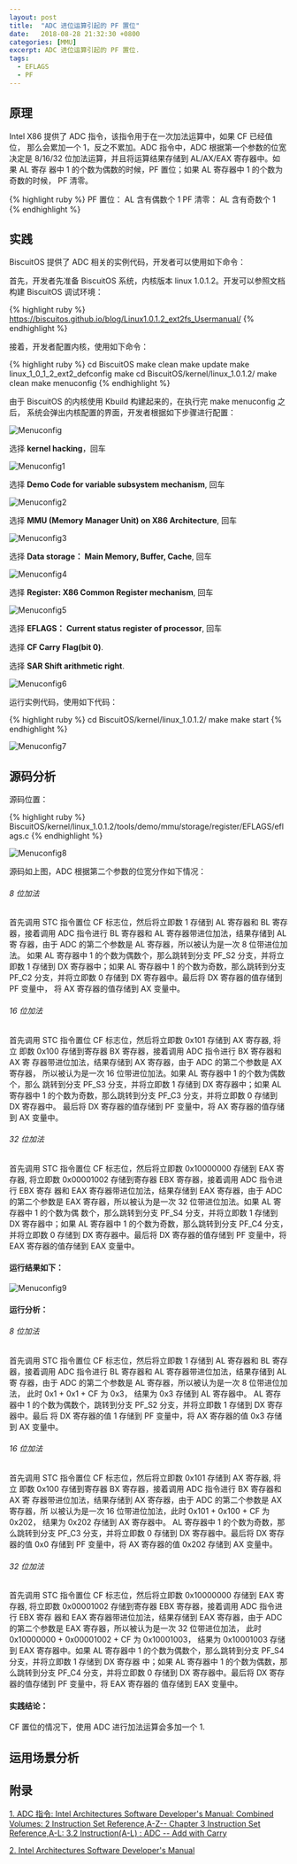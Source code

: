 ```yaml
---
layout: post
title:  "ADC 进位运算引起的 PF 置位"
date:   2018-08-28 21:32:30 +0800
categories: [MMU]
excerpt: ADC 进位运算引起的 PF 置位.
tags:
  - EFLAGS
  - PF
---
```


## 原理

Intel X86 提供了 ADC 指令，该指令用于在一次加法运算中，如果 CF 已经值位，
那么会累加一个 1，反之不累加。ADC 指令中，ADC 根据第一个参数的位宽决定是 
8/16/32 位加法运算，并且将运算结果存储到 AL/AX/EAX 寄存器中。如果 AL 寄存
器中 1 的个数为偶数的时候，PF 置位；如果 AL 寄存器中 1 的个数为奇数的时候，
PF 清零。

{% highlight ruby %}
PF 置位： AL 含有偶数个 1
PF 清零： AL 含有奇数个 1
{% endhighlight %}

## 实践

BiscuitOS 提供了 ADC 相关的实例代码，开发者可以使用如下命令：

首先，开发者先准备 BiscuitOS 系统，内核版本 linux 1.0.1.2。开发可以参照文档
构建 BiscuitOS 调试环境：

{% highlight ruby %}
https://biscuitos.github.io/blog/Linux1.0.1.2_ext2fs_Usermanual/
{% endhighlight %}


接着，开发者配置内核，使用如下命令：

{% highlight ruby %}
cd BiscuitOS
make clean
make update
make linux_1_0_1_2_ext2_defconfig
make
cd BiscuitOS/kernel/linux_1.0.1.2/
make clean
make menuconfig
{% endhighlight %}

由于 BiscuitOS 的内核使用 Kbuild 构建起来的，在执行完 make menuconfig 之后，
系统会弹出内核配置的界面，开发者根据如下步骤进行配置：

![Menuconfig](https://raw.githubusercontent.com/EmulateSpace/PictureSet/master/BiscuitOS/kernel/MMU000003.png)

选择 **kernel hacking**，回车

![Menuconfig1](https://raw.githubusercontent.com/EmulateSpace/PictureSet/master/BiscuitOS/kernel/MMU000004.png)

选择 **Demo Code for variable subsystem mechanism**, 回车

![Menuconfig2](https://raw.githubusercontent.com/EmulateSpace/PictureSet/master/BiscuitOS/kernel/MMU000005.png)

选择 **MMU (Memory Manager Unit) on X86 Architecture**, 回车

![Menuconfig3](https://raw.githubusercontent.com/EmulateSpace/PictureSet/master/BiscuitOS/kernel/MMU000006.png)

选择 **Data storage： Main  Memory, Buffer, Cache**, 回车

![Menuconfig4](https://raw.githubusercontent.com/EmulateSpace/PictureSet/master/BiscuitOS/kernel/MMU000007.png)

选择 **Register: X86 Common Register mechanism**, 回车

![Menuconfig5](https://raw.githubusercontent.com/EmulateSpace/PictureSet/master/BiscuitOS/kernel/MMU000008.png)

选择 **EFLAGS： Current status register of processor**, 回车

选择 **CF    Carry Flag(bit 0)**.

选择 **SAR  Shift arithmetic right**.

![Menuconfig6](https://raw.githubusercontent.com/EmulateSpace/PictureSet/master/BiscuitOS/kernel/MMU000083.png)

运行实例代码，使用如下代码：

{% highlight ruby %}
cd BiscuitOS/kernel/linux_1.0.1.2/
make 
make start
{% endhighlight %}

![Menuconfig7](https://raw.githubusercontent.com/EmulateSpace/PictureSet/master/BiscuitOS/kernel/MMU000109.png)

## 源码分析

源码位置：

{% highlight ruby %}
BiscuitOS/kernel/linux_1.0.1.2/tools/demo/mmu/storage/register/EFLAGS/eflags.c
{% endhighlight %}

![Menuconfig8](https://raw.githubusercontent.com/EmulateSpace/PictureSet/master/BiscuitOS/kernel/MMU000110.png)

源码如上图，ADC 根据第二个参数的位宽分作如下情况：

###### 8 位加法

首先调用 STC 指令置位 CF 标志位，然后将立即数 1 存储到 AL 寄存器和 BL 寄存
器，接着调用 ADC 指令进行 BL 寄存器和 AL 寄存器带进位加法，结果存储到 AL 寄
存器，由于 ADC 的第二个参数是 AL 寄存器，所以被认为是一次 8 位带进位加法。
如果 AL 寄存器中 1 的个数为偶数个，那么跳转到分支 PF_S2 分支，并将立即数 1 
存储到 DX 寄存器中；如果 AL 寄存器中 1 的个数为奇数，那么跳转到分支 PF_C2 
分支，并将立即数 0 存储到 DX 寄存器中。最后将 DX 寄存器的值存储到 PF 变量中，
将 AX 寄存器的值存储到 AX 变量中。

###### 16 位加法

首先调用 STC 指令置位 CF 标志位，然后将立即数 0x101 存储到 AX 寄存器, 将立
即数 0x100 存储到寄存器 BX 寄存器，接着调用 ADC 指令进行 BX 寄存器和 AX 寄
存器带进位加法，结果存储到 AX 寄存器，由于 ADC 的第二个参数是 AX 寄存器，
所以被认为是一次 16 位带进位加法。如果 AL 寄存器中 1 的个数为偶数个，那么
跳转到分支 PF_S3 分支，并将立即数 1 存储到 DX 寄存器中；如果 AL 寄存器中 
1 的个数为奇数，那么跳转到分支 PF_C3 分支，并将立即数 0 存储到 DX 寄存器中。
最后将 DX 寄存器的值存储到 PF 变量中，将 AX 寄存器的值存储到 AX 变量中。

###### 32 位加法

首先调用 STC 指令置位 CF 标志位，然后将立即数 0x10000000 存储到 EAX 寄存器, 
将立即数 0x00001002 存储到寄存器 EBX 寄存器，接着调用 ADC 指令进行 EBX 寄存
器和 EAX 寄存器带进位加法，结果存储到 EAX 寄存器，由于 ADC 的第二个参数是 
EAX 寄存器，所以被认为是一次 32 位带进位加法。如果 AL 寄存器中 1 的个数为偶
数个，那么跳转到分支 PF_S4 分支，并将立即数 1 存储到 DX 寄存器中；如果 AL 
寄存器中 1 的个数为奇数，那么跳转到分支 PF_C4 分支，并将立即数 0 存储到 DX 
寄存器中。最后将 DX 寄存器的值存储到 PF 变量中，将 EAX 寄存器的值存储到 EAX 
变量中。

#### 运行结果如下：

![Menuconfig9](https://raw.githubusercontent.com/EmulateSpace/PictureSet/master/BiscuitOS/kernel/MMU000111.png)

#### 运行分析：

###### 8 位加法

首先调用 STC 指令置位 CF 标志位，然后将立即数 1 存储到 AL 寄存器和 BL 寄存
器，接着调用 ADC 指令进行 BL 寄存器和 AL 寄存器带进位加法，结果存储到 AL 寄
存器，由于 ADC 的第二个参数是 AL 寄存器，所以被认为是一次 8 位带进位加法，
此时 0x1 + 0x1 + CF 为 0x3， 结果为 0x3 存储到 AL 寄存器中。 AL 寄存器中 1 
的个数为偶数个，跳转到分支 PF_S2 分支，并将立即数 1 存储到 DX 寄存器中。最后
将 DX 寄存器的值 1 存储到 PF 变量中，将 AX 寄存器的值 0x3 存储到 AX 变量中。

###### 16 位加法

首先调用 STC 指令置位 CF 标志位，然后将立即数 0x101 存储到 AX 寄存器, 将立
即数 0x100 存储到寄存器 BX 寄存器，接着调用 ADC 指令进行 BX 寄存器和 AX 寄
存器带进位加法，结果存储到 AX 寄存器，由于 ADC 的第二个参数是 AX 寄存器，所
以被认为是一次 16 位带进位加法，此时 0x101 + 0x100 + CF 为 0x202， 结果为 
0x202 存储到 AX 寄存器中。 AL 寄存器中 1 的个数为奇数，那么跳转到分支 PF_C3 
分支，并将立即数 0 存储到 DX 寄存器中。最后将 DX 寄存器的值 0x0 存储到 PF
 变量中，将 AX 寄存器的值 0x202 存储到 AX 变量中。

###### 32 位加法

首先调用 STC 指令置位 CF 标志位，然后将立即数 0x10000000 存储到 EAX 寄存器, 
将立即数 0x00001002 存储到寄存器 EBX 寄存器，接着调用 ADC 指令进行 EBX 寄存
器和 EAX 寄存器带进位加法，结果存储到 EAX 寄存器，由于 ADC 的第二个参数是 
EAX 寄存器，所以被认为是一次 32 位带进位加法， 此时 0x10000000 + 0x00001002 + 
CF 为 0x10001003， 结果为 0x10001003 存储到 EAX 寄存器中。如果 AL 寄存器中 
1 的个数为偶数个，那么跳转到分支 PF_S4 分支，并将立即数 1 存储到 DX 寄存器
中；如果 AL 寄存器中 1 的个数为偶数，那么跳转到分支 PF_C4 分支，并将立即数 
0 存储到 DX 寄存器中。最后将 DX 寄存器的值存储到 PF 变量中，将 EAX 寄存器的
值存储到 EAX 变量中。

#### 实践结论：

CF 置位的情况下，使用 ADC 进行加法运算会多加一个 1.

## 运用场景分析

## 附录

[1. ADC 指令: Intel Architectures Software Developer's Manual: Combined Volumes: 2 Instruction Set Reference,A-Z-- Chapter 3 Instruction Set Reference,A-L: 3.2 Instruction(A-L) : ADC -- Add with Carry](https://software.intel.com/en-us/articles/intel-sdm)

[2. Intel Architectures Software Developer's Manual](https://github.com/BiscuitOS/Documentation/blob/master/Datasheet/Intel-IA32_DevelopmentManual.pdf)
